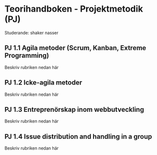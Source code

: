 # Teorihandboken - Projektmetodik (PJ)
Studerande: shaker nasser

## PJ 1.1 Agila metoder (Scrum, Kanban, Extreme Programming)
Beskriv rubriken nedan här

## PJ 1.2 Icke-agila metoder
Beskriv rubriken nedan här

## PJ 1.3 Entreprenörskap inom webbutveckling
Beskriv rubriken nedan här

## PJ 1.4 Issue distribution and handling in a group
Beskriv rubriken nedan här
